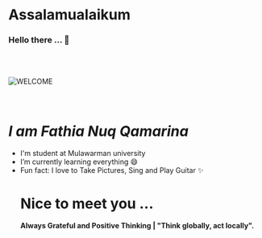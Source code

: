 <h1>Assalamualaikum </h1>
<h3> Hello there ... 👋 </h3>
<br>
<br>

![WELCOME](https://user-images.githubusercontent.com/74334625/201533075-2a8be248-c212-4a0e-a86a-27d18f3c5a72.png)
<br>
<br>
<br>
<h1><i> I am Fathia Nuq Qamarina</i></h1>
<ul>
  <li>I'm student at Mulawarman university</</li>
  <li>I’m currently learning everything 😄</</li>
  <li>Fun fact: I love to Take Pictures, Sing and Play Guitar ✨</</li></<ul>
<h1>Nice to meet you ...</h1>
<p><b>Always Grateful and Positive Thinking | "Think globally, act locally".<b><p>
